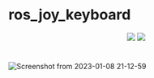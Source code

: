 # ros_joy_keyboard
<div align="center">
  <img src="https://img.shields.io/badge/ROS_noetic-22314E?style=flat&logo=ros&logoColor=white" />
  <img src="https://img.shields.io/badge/Ubuntu_20.04LTS-E95420?style=flat&logo=Ubuntu&logoColor=white" />
</div>

#

![Screenshot from 2023-01-08 21-12-59](https://user-images.githubusercontent.com/63947617/211195485-79f802cf-4fea-4bbe-b17d-a8daaca48595.png)
#
